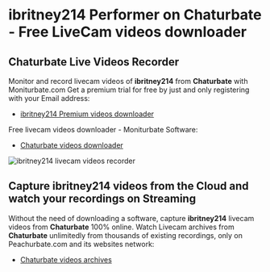 # ibritney214 Performer on Chaturbate - Free LiveCam videos downloader

## Chaturbate Live Videos Recorder

Monitor and record livecam videos of **ibritney214** from **Chaturbate** with Moniturbate.com
Get a premium trial for free by just and only registering with your Email address:
* [ibritney214 Premium videos downloader](https://moniturbate.com/request-demo-licence-key.html)

Free livecam videos downloader - Moniturbate Software:
* [Chaturbate videos downloader](https://moniturbate.com/moniturbate-download-software.html)

![ibritney214 livecam videos recorder](https://peachurnet.com/templates/moniturbate-software.png)


## Capture ibritney214 videos from the Cloud and watch your recordings on Streaming

Without the need of downloading a software, capture **ibritney214** livecam videos from **Chaturbate** 100% online.
Watch Livecam archives from **Chaturbate** unlimitedly from thousands of existing recordings, only on Peachurbate.com and its websites network:
* [Chaturbate videos archives](https://peachurnet.com/)